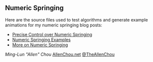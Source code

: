 ## Numeric Springing
Here are the source files used to test algorithms and generate example animations for my numeric springing blog posts:
* [Precise Control over Numeric Springing](http://allenchou.net/2015/04/game-math-precise-control-over-numeric-springing/)
* [Numeric Springing Examples](http://allenchou.net/2015/04/game-math-numeric-springing-examples/)
* [More on Numeric Springing](http://allenchou.net/2015/04/game-math-more-on-numeric-springing/)

*Ming-Lun "Allen" Chou*
[AllenChou.net](http://AllenChou.net)
[@TheAllenChou](http://twitter.com/TheAllenChou)
